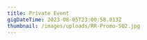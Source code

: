 ```yaml
---
title: Private Event
gigDateTime: 2023-08-05T23:00:58.813Z
thumbnail: /images/uploads/RR-Promo-SQ2.jpg
---
```

